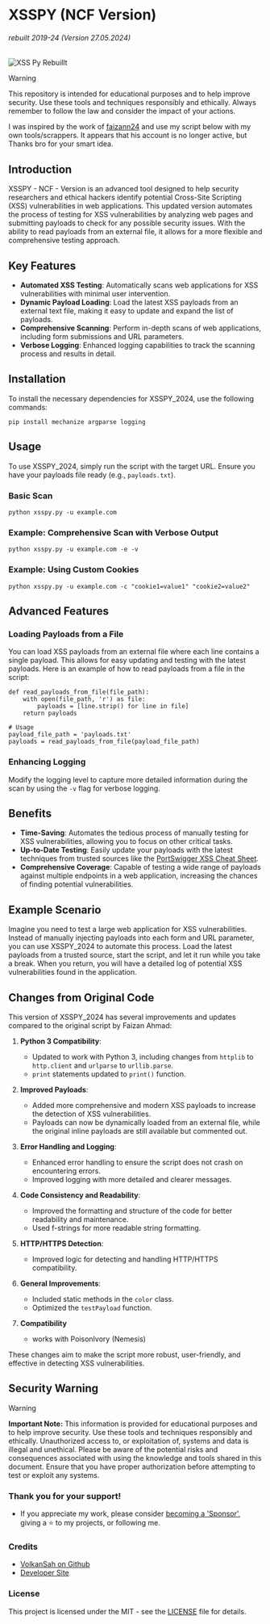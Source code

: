 # XSSPY (NCF Version)
###### rebuilt 2019-24 (Version 27.05.2024)
![XSS Py Rebuillt](xsspy-jpg.jpg)

> [!WARNING]
> This repository is intended for educational purposes and to help improve security. Use these tools and techniques responsibly and ethically. Always remember to follow the law and consider the impact of your actions.


I was inspired by the work of [faizann24](https://github.com/faizann24/XssPy) and use my script below with my own tools/scrappers. It appears that his account is no longer active, but Thanks bro for your smart idea.


## Introduction
XSSPY - NCF - Version is an advanced tool designed to help security researchers and ethical hackers identify potential Cross-Site Scripting (XSS) vulnerabilities in web applications. This updated version automates the process of testing for XSS vulnerabilities by analyzing web pages and submitting payloads to check for any possible security issues. With the ability to read payloads from an external file, it allows for a more flexible and comprehensive testing approach.

## Key Features
- **Automated XSS Testing**: Automatically scans web applications for XSS vulnerabilities with minimal user intervention.
- **Dynamic Payload Loading**: Load the latest XSS payloads from an external text file, making it easy to update and expand the list of payloads.
- **Comprehensive Scanning**: Perform in-depth scans of web applications, including form submissions and URL parameters.
- **Verbose Logging**: Enhanced logging capabilities to track the scanning process and results in detail.

## Installation
To install the necessary dependencies for XSSPY_2024, use the following commands:

```
pip install mechanize argparse logging
```

## Usage
To use XSSPY_2024, simply run the script with the target URL. Ensure you have your payloads file ready (e.g., `payloads.txt`).

### Basic Scan
```
python xsspy.py -u example.com
```

### Example: Comprehensive Scan with Verbose Output
```
python xsspy.py -u example.com -e -v
```

### Example: Using Custom Cookies
```
python xsspy.py -u example.com -c "cookie1=value1" "cookie2=value2"
```

## Advanced Features

### Loading Payloads from a File
You can load XSS payloads from an external file where each line contains a single payload. This allows for easy updating and testing with the latest payloads. Here is an example of how to read payloads from a file in the script:

```
def read_payloads_from_file(file_path):
    with open(file_path, 'r') as file:
        payloads = [line.strip() for line in file]
    return payloads

# Usage
payload_file_path = 'payloads.txt'
payloads = read_payloads_from_file(payload_file_path)
```

### Enhancing Logging
Modify the logging level to capture more detailed information during the scan by using the `-v` flag for verbose logging.

## Benefits
- **Time-Saving**: Automates the tedious process of manually testing for XSS vulnerabilities, allowing you to focus on other critical tasks.
- **Up-to-Date Testing**: Easily update your payloads with the latest techniques from trusted sources like the [PortSwigger XSS Cheat Sheet](https://portswigger.net/web-security/cross-site-scripting/cheat-sheet).
- **Comprehensive Coverage**: Capable of testing a wide range of payloads against multiple endpoints in a web application, increasing the chances of finding potential vulnerabilities.

## Example Scenario
Imagine you need to test a large web application for XSS vulnerabilities. Instead of manually injecting payloads into each form and URL parameter, you can use XSSPY_2024 to automate this process. Load the latest payloads from a trusted source, start the script, and let it run while you take a break. When you return, you will have a detailed log of potential XSS vulnerabilities found in the application.

## Changes from Original Code
This version of XSSPY_2024 has several improvements and updates compared to the original script by Faizan Ahmad:

1. **Python 3 Compatibility**:
   - Updated to work with Python 3, including changes from `httplib` to `http.client` and `urlparse` to `urllib.parse`.
   - `print` statements updated to `print()` function.

2. **Improved Payloads**:
   - Added more comprehensive and modern XSS payloads to increase the detection of XSS vulnerabilities.
   - Payloads can now be dynamically loaded from an external file, while the original inline payloads are still available but commented out.

3. **Error Handling and Logging**:
   - Enhanced error handling to ensure the script does not crash on encountering errors.
   - Improved logging with more detailed and clearer messages.

4. **Code Consistency and Readability**:
   - Improved the formatting and structure of the code for better readability and maintenance.
   - Used f-strings for more readable string formatting.

5. **HTTP/HTTPS Detection**:
   - Improved logic for detecting and handling HTTP/HTTPS compatibility.

6. **General Improvements**:
   - Included static methods in the `color` class.
   - Optimized the `testPayload` function.
7. **Compatibility**
   - works with PoisonIvory (Nemesis)

These changes aim to make the script more robust, user-friendly, and effective in detecting XSS vulnerabilities.

## Security Warning
> [!WARNING]
> **Important Note:** This information is provided for educational purposes and to help improve security. Use these tools and techniques responsibly and ethically. Unauthorized access to, or exploitation of, systems and data is illegal and unethical. Please be aware of the potential risks and consequences associated with using the knowledge and tools shared in this document. Ensure that you have proper authorization before attempting to test or exploit any systems.

### Thank you for your support!
- If you appreciate my work, please consider [becoming a 'Sponsor'](https://github.com/sponsors/volkansah), giving a :star: to my projects, or following me.

### Credits
- [VolkanSah on Github](https://github.com/volkansah)
- [Developer Site](https://volkansah.github.io)

### License
This project is licensed under the MIT - see the [LICENSE](LICENSE) file for details.

